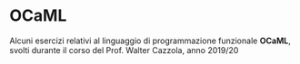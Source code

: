# OCaML

Alcuni esercizi relativi al linguaggio di programmazione funzionale **OCaML**, svolti durante il corso del Prof. Walter Cazzola, anno 2019/20
